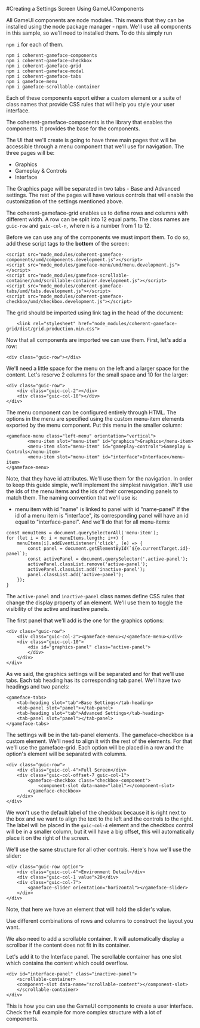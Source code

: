 #Creating a Settings Screen Using GameUIComponents

All GameUI components are node modules. This means that they can be installed
using the node package manager - npm. We'll use all components in this sample, so
we'll need to installed them. To do this simply run

`npm i` for each of them.

```
npm i coherent-gameface-components
npm i coherent-gameface-checkbox
npm i coherent-gameface-grid
npm i coherent-gameface-modal
npm i coherent-gameface-tabs
npm i gameface-menu
npm i gameface-scrollable-container
```

Each of these components export either a custom element or a suite of class names
that provide CSS rules that will help you style your user interface.

The coherent-gameface-components is the library that enables the components.
It provides the base for the components.

The UI that we'll create is going to have three main pages that will be
accessible through a menu component that we'll use for navigation. The three pages will be:

- Graphics
- Gameplay & Controls
- Interface

The Graphics page will be separated in two tabs - Base and Advanced settings.
The rest of the pages will have various controls that will enable the customization
of the settings mentioned above.

The coherent-gameface-grid enables us to define rows and columns with different
width. A row can be split into 12 equal parts. The class names are `guic-row` and
`guic-col-n`, where n is a number from 1 to 12.

Before we can use any of the components we must import them. To do so, add these
script tags to the **bottom** of the screen:

```
<script src="node_modules/coherent-gameface-components/umd/components.development.js"></script>
<script src="node_modules/gameface-menu/umd/menu.development.js"></script>
<script src="node_modules/gameface-scrollable-container/umd/scrollable-container.development.js"></script>
<script src="node_modules/coherent-gameface-tabs/umd/tabs.development.js"></script>
<script src="node_modules/coherent-gameface-checkbox/umd/checkbox.development.js"></script>
```

The grid should be imported using link tag in the head of the document:

```
    <link rel="stylesheet" href="node_modules/coherent-gameface-grid/dist/grid.production.min.css">
```

Now that all components are imported we can use them.
First, let's add a row:

```
<div class="guic-row"></div>
```

We'll need a little space for the menu on the left and a larger space for the content. Let's reserve 2 columns for the small space and 10 for the larger:

```
<div class="guic-row">
    <div class="guic-col-2"></div>
    <div class="guic-col-10"></div>
</div>
```

The menu component can be configured entirely through HTML. The options in the menu are specified using the custom menu-item elements exported by the menu component. Put this menu in the smaller column:

```
<gameface-menu class="left-menu" orientation="vertical">
        <menu-item slot="menu-item" id="graphics">Graphics</menu-item>
        <menu-item slot="menu-item" id="gameplay-controls">Gameplay & Controls</menu-item>
        <menu-item slot="menu-item" id="interface">Interface</menu-item>
</gameface-menu>
```

Note, that they have id attributes. We'll use them for the navigation. In order to keep this guide simple, we'll implement the simplest navigation. We'll use the ids of the menu items and the ids of their corresponding panels to match them. The naming convention that we'll use is:
- menu item with id "name" is linked to panel with id "name-panel"
If the id of a menu item is "interface", its corresponding panel will have an id equal to "interface-panel". And we'll do that for all menu-items:

```
const menuItems = document.querySelectorAll('menu-item');
for (let i = 0; i < menuItems.length; i++) {
    menuItems[i].addEventListener('click', (e) => {
        const panel = document.getElementById(`${e.currentTarget.id}-panel`);
        const activePanel = document.querySelector('.active-panel');
        activePanel.classList.remove('active-panel');
        activePanel.classList.add('inactive-panel');
        panel.classList.add('active-panel');
    });
}
```

The `active-panel` and `inactive-panel` class names define CSS rules that change the display property of an element. We'll use them to toggle the visibility of the active and inactive panels.

The first panel that we'll add is the one for the graphics options:

```
<div class="guic-row">
    <div class="guic-col-2"><gameface-menu></<gameface-menu></div>
    <div class="guic-col-10">
        <div id="graphics-panel" class="active-panel">
        </div>
    </div>
</div>
```

As we said, the graphics settings will be separated and for that we'll use tabs. Each tab heading has its corresponding tab panel. We'll have two headings and two panels:


```
<gameface-tabs>
    <tab-heading slot="tab">Base Settings</tab-heading>
    <tab-panel slot="panel"></tab-panel>
    <tab-heading slot="tab">Advanced Settings</tab-heading>
    <tab-panel slot="panel"></tab-panel>
</gameface-tabs>
```

The settings will be in the tab-panel elements. The gameface-checkbox is a custom element. We'll need to align it with the rest of the elements. For that we'll use the gameface-grid. Each option will be placed in a row and the option's element will be separated with columns.

```
<div class="guic-row">
    <div class="guic-col-4">Full Screen</div>
    <div class="guic-col-offset-7 guic-col-1">
        <gameface-checkbox class="checkbox-component">
            <component-slot data-name="label"></component-slot>
        </gameface-checkbox>
    </div>
</div>
```

We won't use the default label of the checkbox because it is right next to the box
and we want to align the text to the left and the controls to the right. The label will be placed in the `guic-col-4` element and the checkbox control will be in a smaller column, but it will have a big offset, this will automatically place it on
the right of the screen.

We'll use the same structure for all other controls. Here's how we'll use the slider:

```
<div class="guic-row option">
    <div class="guic-col-4">Environment Detail</div>
    <div class="guic-col-1 value">20</div>
    <div class="guic-col-7">
        <gameface-slider orientation="horizontal"></gameface-slider>
    </div>
</div>
```

Note, that here we have an element that will hold the slider's value.

Use different combinations of rows and columns to construct the layout you want.

We also need to add a scrollable container. It will automatically display a scrollbar if the content does not fit in its container.


Let's add it to the Interface panel. The scrollable container has one slot which contains the content which could overflow.

```
<div id="interface-panel" class="inactive-panel">
    <scrollable-container>
    <component-slot data-name="scrollable-content"></component-slot>
    </scrollable-container>
</div>
```

This is how you can use the GameUI components to create a user interface. Check the full example for more complex structure with a lot of components.